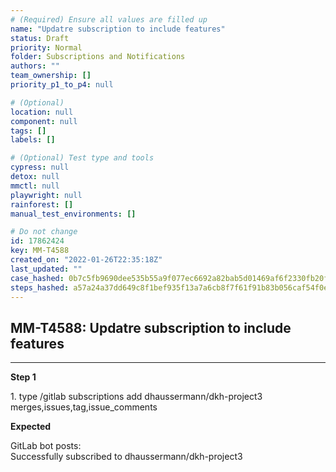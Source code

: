 ```yaml
---
# (Required) Ensure all values are filled up
name: "Updatre subscription to include features"
status: Draft
priority: Normal
folder: Subscriptions and Notifications
authors: ""
team_ownership: []
priority_p1_to_p4: null

# (Optional)
location: null
component: null
tags: []
labels: []

# (Optional) Test type and tools
cypress: null
detox: null
mmctl: null
playwright: null
rainforest: []
manual_test_environments: []

# Do not change
id: 17862424
key: MM-T4588
created_on: "2022-01-26T22:35:18Z"
last_updated: ""
case_hashed: 0b7c5fb9690dee535b55a9f077ec6692a82bab5d01469af6f2330fb20f53535ef748a46a6639cfadc8fe520880393aba
steps_hashed: a57a24a37dd649c8f1bef935f13a7a6cb8f7f61f91b83b056caf54f0e26de2bcded3ccb7f4c968f431dd4294a20edd10
---
```


<!-- (Auto-generated) Based on frontmatter's "key" and "name" -->

## MM-T4588: Updatre subscription to include features

---

**Step 1**

1\. type /gitlab subscriptions add dhaussermann/dkh-project3 merges,issues,tag,issue\_comments

**Expected**

GitLab bot posts:\
Successfully subscribed to dhaussermann/dkh-project3
